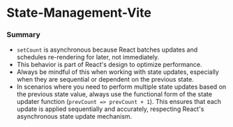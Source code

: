 # State-Management-Vite
### Summary
- `setCount` is asynchronous because React batches updates and schedules re-rendering for later, not immediately.
- This behavior is part of React's design to optimize performance.
- Always be mindful of this when working with state updates, especially when they are sequential or dependent on the previous state.
- In scenarios where you need to perform multiple state updates based on the previous state value, always use the functional form of the state updater function (`prevCount => prevCount + 1`). This ensures that each update is applied sequentially and accurately, respecting React's asynchronous state update mechanism.
